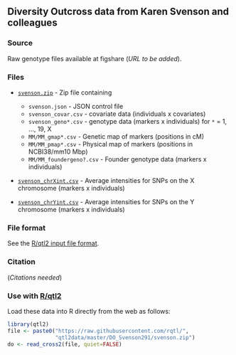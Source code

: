 ## Diversity Outcross data from Karen Svenson and colleagues

### Source

Raw genotype files available at figshare (*URL to be added*).


### Files

- [`svenson.zip`](do.zip) - Zip file containing
  - `svenson.json` - JSON control file
  - `svenson_covar.csv` - covariate data (individuals x covariates)
  - `svenson_geno*.csv` - genotype data (markers x individuals) for
    `*` = 1, ..., 19, X
  - `MM/MM_gmap*.csv` - Genetic map of markers (positions in cM)
  - `MM/MM_pmap*.csv` - Physical map of markers (positions in NCBI38/mm10 Mbp)
  - `MM/MM_foundergeno?.csv` - Founder genotype data (markers x individuals)

- [`svenson_chrXint.csv`](svenson_chrXint.csv) - Average intensities
  for SNPs on the X chromosome (markers x individuals)

- [`svenson_chrYint.csv`](svenson_chrYint.csv) - Average intensities
  for SNPs on the Y chromosome (markers x individuals)


### File format

See the [R/qtl2 input file format](https://kbroman.org/qtl2/assets/vignettes/input_files.html).


### Citation

(*Citations needed*)



### Use with [R/qtl2](https://kbroman.org/qtl2)

Load these data into R directly from the web as follows:

```r
library(qtl2)
file <- paste0("https://raw.githubusercontent.com/rqtl/",
               "qtl2data/master/DO_Svenson291/svenson.zip")
do <- read_cross2(file, quiet=FALSE)
```
